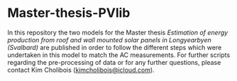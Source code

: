 # Master-thesis-PVlib

In this repository the two models for the Master thesis _Estimation of energy production from roof and wall mounted solar panels in Longyearbyen (Svalbard)_ are published in order to follow the different steps which were undertaken in this model to match the AC measurements. For further scripts regarding the pre-processing of data or for any further questions, please contact Kim Cholibois (kimcholibois@icloud.com).
